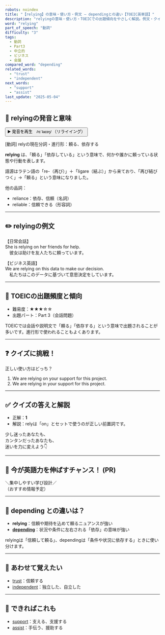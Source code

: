 ```yaml
---
robots: noindex
title: "【relying】の意味・使い方・例文 ― dependingとの違い【TOEIC英単語】"
description: "relyingの意味・使い方・TOEICでの出題傾向をやさしく解説。例文・クイズ付きでdependingとの違いもわかりやすく学べます。"
word: "relying"
part_of_speech: "動詞"
difficulty: "3"
tags:
  - 動詞
  - Part3
  - 中立的
  - ビジネス
  - 会議
compared_word: "depending"
related_words:
  - "trust"
  - "independent"
next_words:
  - "support"
  - "assist"
last_update: "2025-05-04"
---
```


## 🔰 relyingの発音と意味

<button class="play-audio" onclick="playTTS('relying')">
  <span class="play-audio-main">
    ▶️ 発音を再生　/rɪˈlaɪɪŋ/
  </span>
  <span class="play-audio-sub">
    （リライイング）
  </span>
</button>

[動詞] relyの現在分詞・進行形：頼る、依存する

**relying** は、「頼る」「依存している」という意味で、何かや誰かに頼っている状態や行動を表します。

語源はラテン語の「re-（再び）」＋「ligare（結ぶ）」から来ており、「再び結びつく」→「頼る」という意味になりました。

他の品詞：  
- reliance：依存、信頼（名詞）
- reliable：信頼できる（形容詞）

---

## ✏️ relyingの例文

【日常会話】  
She is relying on her friends for help.  
　彼女は助けを友人たちに頼っています。

【ビジネス英語】  
We are relying on this data to make our decision.  
　私たちはこのデータに基づいて意思決定をしています。

---

## 🎯 TOEICの出題頻度と傾向

- 難易度：★★★☆☆
- 出題パート：Part 3（会話問題）

TOEICでは会話や説明文で「頼る」「依存する」という意味で出題されることが多いです。進行形で使われることもよくあります。

---

## ❓ クイズに挑戦！

正しい使い方はどっち？

1. We are relying on your support for this project.  
2. We are relying in your support for this project.

---

## ✅ クイズの答えと解説

- 正解：**1**
- 解説：relyは「on」とセットで使うのが正しい前置詞です。

少し迷ったあなたも、  
カンタンだったあなたも、  
迷いを力に変えよう👇️

---

## 🚀 今が英語力を伸ばすチャンス！ (PR)

<div class="info-center">
＼集中しやすい学び設計／<br>  
（おすすめ情報予定）
</div>

---

## 🤔  depending との違いは？

- **relying**：信頼や期待を込めて頼るニュアンスが強い
- **[depending](/word/depending/)**：状況や条件に左右される「依存」の意味が強い

relyingは「信頼して頼る」、dependingは「条件や状況に依存する」ときに使い分けます。

---

## 🧩 あわせて覚えたい

- [trust](/word/trust/)：信頼する
- [independent](/word/independent/)：独立した、自立した

---

## 📖 できればこれも

- [support](/word/support/)：支える、支援する
- [assist](/word/assist/)：手伝う、援助する

<!-- cvid: aid03_bid38 -->
